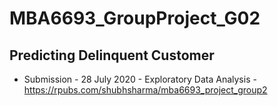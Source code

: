 # MBA6693_GroupProject_G02

## Predicting Delinquent Customer

* Submission - 28 July 2020 - Exploratory Data Analysis - https://rpubs.com/shubhsharma/mba6693_project_group2
